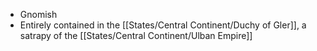 - Gnomish
- Entirely contained in the [[States/Central Continent/Duchy of Gler]], a satrapy of the [[States/Central Continent/Ulban Empire]]